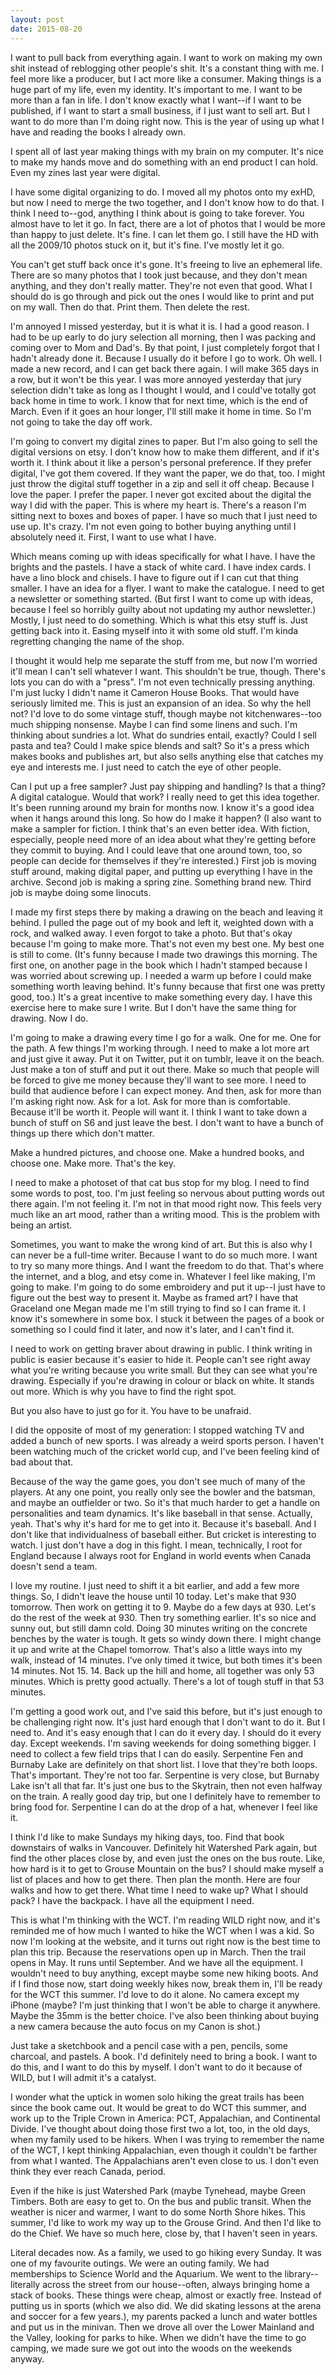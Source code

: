 ```yaml
---
layout: post
date: 2015-08-20
---
```


I want to pull back from everything again. I want to work on making my own shit instead of reblogging other people's shit. It's a constant thing with me. I feel more like a producer, but I act more like a consumer. Making things is a huge part of my life, even my identity. It's important to me. I want to be more than a fan in life. I don't know exactly what I want--if I want to be published, if I want to start a small business, if I just want to sell art. But I want to do more than I'm doing right now.  This is the year of using up what I have and reading the books I already own. 

I spent all of last year making things with my brain on my computer. It's nice to make my hands move and do something with an end product I can hold. Even my zines last year were digital. 

I have some digital organizing to do. I moved all my photos onto my exHD, but now I need to merge the two together, and I don't know how to do that. I think I need to--god, anything I think about is going to take forever. You almost have to let it go. In fact, there are a lot of photos that I would be more than happy to just delete. It's fine. I can let them go. I still have the HD with all the 2009/10 photos stuck on it, but it's fine. I've mostly let it go.

You can't get stuff back once it's gone. It's freeing to live an ephemeral life. There are so many photos that I took just because, and they don't mean anything, and they don't really matter. They're not even that good. What I should do is go  through and pick out the ones I would like to print and put on my wall. Then do that. Print them. Then delete the rest. 

I'm annoyed I missed yesterday, but it is what it is. I had a good reason. I had to be up early to do jury selection all morning, then I was packing and coming over to Mom and Dad's. By that point, I just completely forgot that I hadn't already done it. Because I usually do it before I go to work. Oh well. I made a new record, and I can get back there again. I will make 365 days in a row, but it won't be this year. I was more annoyed yesterday that jury selection didn't take as long as I thought I would, and I could've totally got back home in time to work. I know that for next time, which is the end of March. Even if it goes an hour longer, I'll still make it home in time. So I'm not going to take the day off work.

I'm going to convert my digital zines to paper. But I'm also going to sell the digital versions on etsy. I don't know how to make them different, and if it's worth it. I think about it like a person's personal preference. If they prefer digital, I've got them covered. If they want the paper, we do that, too. I might just throw the digital stuff together in a zip and sell it off cheap. Because I love the paper. I prefer the paper. I never got excited about the digital the way I did with the paper. This is where my heart is. There's a reason I'm sitting next to boxes and boxes of paper. I have so much that I just need to use up. It's crazy. I'm not even going to bother buying anything until I absolutely need it. First, I want to use what I have.

Which means coming up with ideas specifically for what I have. I have the brights and the pastels. I have a stack of white card. I have index cards. I have a lino block and chisels. I have to figure out if I can cut that thing smaller. I have an idea for a flyer. I want to make the catalogue. I need to get a newsletter or something started. (But first I want to come up with ideas, because I feel so horribly guilty about not updating my author newsletter.) Mostly, I just need to do something. Which is what this etsy stuff is. Just getting back into it. Easing myself into it with some old stuff. I'm kinda regretting changing the name of the shop.

I thought it would help me separate the stuff from me, but now I'm worried it'll mean I can't sell whatever I want. This shouldn't be true, though. There's lots you can do with a "press". I'm not even technically pressing anything. I'm just lucky I didn't name it Cameron House Books. That would have seriously limited me. This is just an expansion of an idea. So why the hell not? I'd love to do some vintage stuff, though maybe not kitchenwares--too much shipping nonsense. Maybe I can find some linens and such. I'm thinking about sundries a lot. What do sundries entail, exactly? Could I sell pasta and tea? Could I make spice blends and salt? So it's a press which makes books and publishes art, but also sells anything else that catches my eye and interests me. I just need to catch the eye of other people.

Can I put up a free sampler? Just pay shipping and handling? Is that a thing? A digital catalogue. Would that work? I really need to get this idea together. It's been running around my brain for months now. I know it's a good idea when it hangs around this long. So how do I make it happen? (I also want to make a sampler for fiction. I think that's an even better idea. With fiction, especially, people need more of an idea about what they're getting before they commit to buying. And I could leave that one around town, too, so people can decide for themselves if they're interested.) First job is moving stuff around, making digital paper, and putting up everything I have in the archive. Second job is making a spring zine. Something brand new. Third job is maybe doing some linocuts. 

I made my first steps there by making a drawing on the beach and leaving it behind. I pulled the page out of my book and left it, weighted down with a rock, and walked away. I even forgot to take a photo. But that's okay because I'm going to make more. That's not even my best one. My best one is still to come. (It's funny because I made two drawings this morning. The first one, on another page in the book which I hadn't stamped because I was worried about screwing up. I needed a warm up before I could make something worth leaving behind. It's funny because that first one was pretty good, too.) It's a great incentive to make something every day. I have this exercise here to make sure I write. But I don't have the same thing for drawing. Now I do. 

I'm going to make a drawing every time I go for a walk. One for me. One for the path. A few things I'm working through. I need to make a lot more art and just give it away. Put it on Twitter, put it on tumblr, leave it on the beach. Just make a ton of stuff and put it out there. Make so much that people will be forced to give me money because they'll want to see more. I need to build that audience before I can expect money. And then, ask for more than I'm asking right now. Ask for a lot. Ask for more than is comfortable. Because it'll be worth it. People will want it. I think I want to take down a bunch of stuff on S6 and just leave the best. I don't want to have a bunch of things up there which don't matter.

Make a hundred pictures, and choose one. Make a hundred books, and choose one. Make more. That's the key. 

I need to make a photoset of that cat bus stop for my blog. I need to find some words to post, too. I'm just feeling so nervous about putting words out there again. I'm not feeling it. I'm not in that mood right now. This feels very much like an art mood, rather than a writing mood. This is the problem with being an artist.

Sometimes, you want to make the wrong kind of art. But this is also why I can never be a full-time writer. Because I want to do so much more. I want to try so many more things. And I want the freedom to do that. That's where the internet, and a blog, and etsy come in. Whatever I feel like making, I'm going to make. I'm going to do some embroidery and put it up--I just have to figure out the best way to present it. Maybe as framed art? I have that Graceland one Megan made me I'm still trying to find so I can frame it. I know it's somewhere in some box. I stuck it between the pages of a book or something so I could find it later, and now it's later, and I can't find it. 

I need to work on getting braver about drawing in public. I think writing in public is easier because it's easier to hide it. People can't see right away what you're writing because you write small. But they can see what you're drawing. Especially if you're drawing in colour or black on white. It stands out more. Which is why you have to find the right spot.

But you also have to just go for it. You have to be unafraid. 

I did the opposite of most of my generation: I stopped watching TV and added a bunch of new sports. I was already a weird sports person. I haven't been watching much of the cricket world cup, and I've been feeling kind of bad about that.

Because of the way the game goes, you don't see much of many of the players. At any one point, you really only see the bowler and the batsman, and maybe an outfielder or two. So it's that much harder to get a handle on personalities and team dynamics. It's like baseball in that sense. Actually, yeah. That's why it's hard for me to get into it. Because it's baseball. And I don't like that individualness of baseball either. But cricket is interesting to watch. I just don't have a dog in this fight. I mean, technically, I root for England because I always root for England in world events when Canada doesn't send a team. 

I love my routine. I just need to shift it a bit earlier, and add a few more things. So, I didn't leave the house until 10 today. Let's make that 930 tomorrow. Then work on getting it to 9. Maybe do a few days at 930. Let's do the rest of the week at 930. Then try something earlier. It's so nice and sunny out, but still damn cold. Doing 30 minutes writing on the concrete benches by the water is tough. It gets so windy down there. I might change it up and write at the Chapel tomorrow. That's also a little ways into my walk, instead of 14 minutes. I've only timed it twice, but both times it's been 14 minutes. Not 15. 14. Back up the hill and home, all together was only 53 minutes. Which is pretty good actually. There's a lot of tough stuff in that 53 minutes.

I'm getting a good work out, and I've said this before, but it's just enough to be challenging right now. It's just hard enough that I don't want to do it. But I need to. And it's easy enough that I can do it every day. I should do it every day. Except weekends. I'm saving weekends for doing something bigger. I need to collect a few field trips that I can do easily. Serpentine Fen and Burnaby Lake are definitely on that short list. I love that they're both loops. That's important. They're not too far. Serpentine is very close, but Burnaby Lake isn't all that far. It's just one bus to the Skytrain, then not even halfway on the train. A really good day trip, but one I definitely have to remember to bring food for. Serpentine I can do at the drop of a hat, whenever I feel like it.

I think I'd like to make Sundays my hiking days, too. Find that book downstairs of walks in Vancouver. Definitely hit Watershed Park again, but find the other places close by, and even just the ones on the bus route. Like, how hard is it to get to Grouse Mountain on the bus? I should make myself a list of places and how to get there. Then plan the month. Here are four walks and how to get there. What time I need to wake up? What I should pack? I have the backpack. I have all the equipment I need.

This is what I'm thinking with the WCT. I'm reading WILD right now, and it's reminded me of how much I wanted to hike the WCT when I was a kid. So now I'm looking at the website, and it turns out right now is the best time to plan this trip. Because the reservations open up in March. Then the trail opens in May. It runs until September. And we have all the equipment. I wouldn't need to buy anything, except maybe some new hiking boots. And if I find those now, start doing weekly hikes now, break them in, I'll be ready for the WCT this summer. I'd love to do it alone. No camera except my iPhone (maybe? I'm just thinking that I won't be able to charge it anywhere. Maybe the 35mm is the better choice. I've also been thinking about buying a new camera because the auto focus on my Canon is shot.)

Just take a sketchbook and a pencil case with a pen, pencils, some charcoal, and pastels. A book. I'd definitely need to bring a book. I want to do this, and I want to do this by myself. I don't want to do it because of WILD, but I will admit it's a catalyst.

I wonder what the uptick in women solo hiking the great trails has been since the book came out. It would be great to do WCT this summer, and work up to the Triple Crown in America: PCT, Appalachian, and Continental Divide. I've thought about doing those first two a lot, too, in the old days, when my family used to be hikers. When I was trying to remember the name of the WCT, I kept thinking Appalachian, even though it couldn't be farther from what I wanted. The Appalachians aren't even close to us. I don't even think they ever reach Canada, period.

Even if the hike is just Watershed Park (maybe Tynehead, maybe Green Timbers. Both are easy to get to. On the bus and public transit. When the weather is nicer and warmer, I want to do some North Shore hikes. This summer, I'd like to work my way up to the Grouse Grind. And then I'd like to do the Chief. We have so much here, close by, that I haven't seen in years.

Literal decades now. As a family, we used to go hiking every Sunday. It was one of my favourite outings. We were an outing family. We had memberships to Science World and the Aquarium. We went to the library--literally across the street from our house--often, always bringing home a stack of books. These things were cheap, almost or exactly free. Instead of putting us in sports (which we also did. We did skating lessons at the arena and soccer for a few years.), my parents packed a lunch and water bottles and put us in the minivan. Then we drove all over the Lower Mainland and the Valley, looking for parks to hike. When we didn't have the time to go camping, we made sure we got out into the woods on the weekends anyway.
